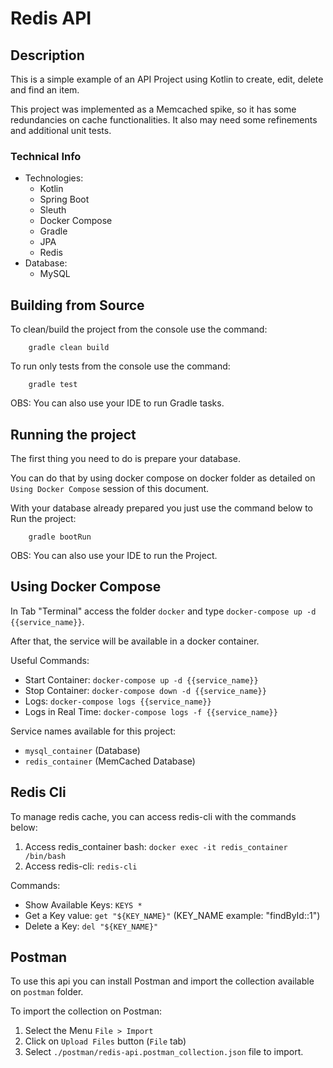 # Redis API

## Description

This is a simple example of an API Project using Kotlin to create, edit, delete and find an item.

This project was implemented as a Memcached spike, so it has some redundancies on cache functionalities.
It also may need some refinements and additional unit tests.

### Technical Info

* Technologies:
    * Kotlin
    * Spring Boot
    * Sleuth
    * Docker Compose
    * Gradle
    * JPA
    * Redis
* Database:
    * MySQL

## Building from Source

To clean/build the project from the console use the command:

```console
    gradle clean build
```

To run only tests from the console use the command:

```console
    gradle test
```

OBS: You can also use your IDE to run Gradle tasks.

## Running the project

The first thing you need to do is prepare your database.

You can do that by using docker compose on docker folder as detailed on `Using Docker Compose` session of this document.

With your database already prepared you just use the command below to Run the project:

```console
    gradle bootRun
```

OBS: You can also use your IDE to run the Project.

## Using Docker Compose

In Tab "Terminal" access the folder `docker` and type `docker-compose up -d {{service_name}}`.

After that, the service will be available in a docker container.

Useful Commands:
* Start Container: `docker-compose up -d {{service_name}}`
* Stop Container: `docker-compose down -d {{service_name}}`
* Logs: `docker-compose logs {{service_name}}`
* Logs in Real Time: `docker-compose logs -f {{service_name}}`

Service names available for this project:
* `mysql_container` (Database)
* `redis_container` (MemCached Database)

## Redis Cli

To manage redis cache, you can access redis-cli with the commands below:

1. Access redis_container bash: `docker exec -it redis_container /bin/bash`
2. Access redis-cli: `redis-cli`

Commands:
* Show Available Keys: `KEYS *`
* Get a Key value: `get "${KEY_NAME}"` (KEY_NAME example: "findById::1")
* Delete a Key: `del "${KEY_NAME}"`

## Postman

To use this api you can install Postman and import the collection available on `postman` folder.

To import the collection on Postman:
1. Select the Menu `File > Import`
2. Click on `Upload Files` button (`File` tab)
3. Select `./postman/redis-api.postman_collection.json` file to import. 
